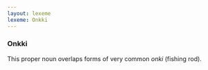 ```yaml
---
layout: lexeme
lexeme: Onkki
---
```


###  Onkki 
This proper noun overlaps forms of very common *onki* (fishing rod).

